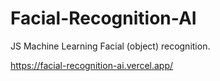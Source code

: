 # Facial-Recognition-AI
JS Machine Learning Facial (object) recognition. 

https://facial-recognition-ai.vercel.app/
